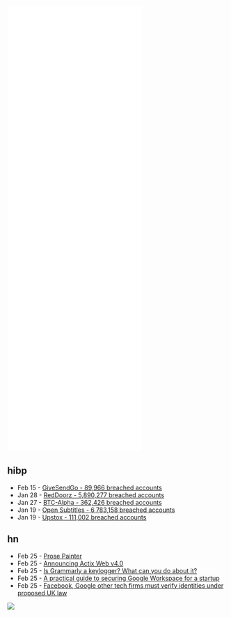 ![Metrics](https://raw.githubusercontent.com/phixion/phixion/master/metrics.svg)

## hibp

<!--
for https://github.com/phixion/phixion/blob/main/.github/workflows/feeds.yml
-->
<!--START_SECTION:haveibeenpwnd-->
- Feb 15 - [GiveSendGo - 89,966 breached accounts](https://haveibeenpwned.com/PwnedWebsites#GiveSendGo)
- Jan 28 - [RedDoorz - 5,890,277 breached accounts](https://haveibeenpwned.com/PwnedWebsites#RedDoorz)
- Jan 27 - [BTC-Alpha - 362,426 breached accounts](https://haveibeenpwned.com/PwnedWebsites#BTCAlpha)
- Jan 19 - [Open Subtitles - 6,783,158 breached accounts](https://haveibeenpwned.com/PwnedWebsites#OpenSubtitles)
- Jan 19 - [Upstox - 111,002 breached accounts](https://haveibeenpwned.com/PwnedWebsites#Upstox)
<!--END_SECTION:haveibeenpwnd-->

## hn

<!--
for https://github.com/phixion/phixion/blob/main/.github/workflows/feeds.yml
-->
<!--START_SECTION:hn-->
- Feb 25 - [Prose Painter](https://www.prosepainter.com/)
- Feb 25 - [Announcing Actix Web v4.0](https://github.com/actix/actix-web/wiki/v4-Announcement)
- Feb 25 - [Is Grammarly a keylogger? What can you do about it?](https://www.kolide.com/blog/is-grammarly-a-keylogger-what-can-you-do-about-it)
- Feb 25 - [A practical guide to securing Google Workspace for a startup](https://fleetdm.com/handbook/security#google-workspace-security)
- Feb 25 - [Facebook, Google other tech firms must verify identities under proposed UK law](https://www.engadget.com/facebook-google-and-other-tech-firms-must-verify-identities-under-proposed-uk-law-112501065.html)
<!--END_SECTION:hn-->

<!--
for https://yhype.me
-->
![](https://hit.yhype.me/github/profile?user_id=13013670)
